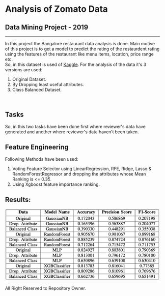 # Analysis of Zomato Data 
## Data Mining Project - 2019
---
In this project the Bangalore restaurant data analysis is done. Main motive of this project is to get a model to predict the rating of the restaurdent rating using the features of the restaurant like menu items, location, price range etc.
<br>
So, in this dataset is used of [Kaggle](https://www.kaggle.com/himanshupoddar/zomato-bangalore-restaurants). For the analysis of the data it's 3 versions are used:
1. Original Dataset.
2. By Dropping least useful attributes.
3. Class Balanced Dataset.
<br>

## Tasks

So, in this two tasks have been done first where reviewer's data have generated and another where reviewer's data haven't been taken.

## Feature Engineering

Following Methods have been used:
1. Voting Feature Selector using LinearRegression, RFE, Ridge, Lasso & RandomForestRegressor and dropping the attributes whose Mean Ranking is  <= 0.35.
2. Using Xgboost feature importance ranking.

## Results:

![](docs/images/result_table.png)

All Right Reserved to Repository Owner.

